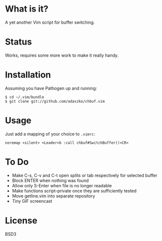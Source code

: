 What is it?
===========

A yet another Vim script for buffer switching.


Status
======

Works, requires some more work to make it really handy.


Installation
============

Assuming you have Pathogen up and running:

    $ cd ~/.vim/bundle
    $ git clone git://github.com/adaszko/chbuf.vim


Usage
=====

Just add a mapping of your choice to `.vimrc`:

    noremap <silent> <Leader>b :call chbuf#SwitchBuffer()<CR>


To Do
=====

 * Make C-s, C-v and C-t open splits or tab respectively for selected buffer
 * Block ENTER when nothing was found
 * Allow only S-Enter when file is no longer readable
 * Make functions script-private once they are sufficiently tested
 * Move getline.vim into separate repository
 * Tiny GIF screencast


License
=======

BSD3
